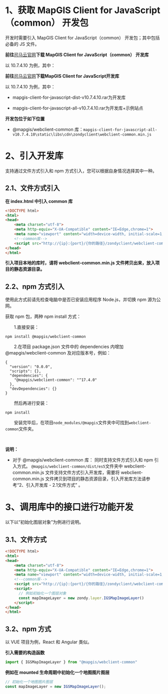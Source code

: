 # 1、获取 MapGIS Client for JavaScript（common） 开发包

开发时需要引入 MapGIS Client for JavaScript（common） 开发包；其中包括必备的 JS 文件。

**前往**[司马云官网](http://smaryun.com/dev/download_detail.html#/download828)**下载 MapGIS Client for JavaScript（common） 开发库**

以 10.7.4.10 为例，其中：

**前往**[司马云官网](http://smaryun.com/dev/download_detail.html#/download828)**下载MapGIS Client for JavaScript开发库**

以 10.7.4.10 为例，其中：

- mapgis-client-for-javascript-dist-v10.7.4.10.rar为开发库

- mapgis-client-for-javascript-all-v10.7.4.10.rar为开发库+示例站点

**开发包位于如下位置**

- @mapgis/webclient-common 库：`mapgis-client-for-javascript-all-v10.7.4.10\static\libs\cdn\zondyclient\webclient-common.min.js`

# 2、引入开发库

支持通过文件方式引入和 npm 方式引入，您可以根据自身情况选择其中一种。

## 2.1、文件方式引入

**在 index.html 中引入 common 库**

```html
<!DOCTYPE html>
<html>
<head>
    <meta charset="utf-8">
    <meta http-equiv="X-UA-Compatible" content="IE=Edge,chrome=1">
    <meta name="viewport" content="width=device-width, initial-scale=1, maximum-scale=1, minimum-scale=1, user-scalable=no">
    <!--common库-->
    <script src="http://{ip}:{port}/{你的路径}/zondyclient/webclient-common.min.js"></script>
</head>
</html>
```

**引入项目本地的库时，请将 webclient-common.min.js 文件拷贝出来，放入项目的静态资源目录。**

## 2.2、npm 方式引入

使用此方式前请先检查电脑中是否已安装应用程序 Node.js，并切换 npm 源为公网。

获取 npm 包，两种 npm install 方式：

&ensp;&ensp;&ensp;&ensp;1.直接安装：
```plain
npm install @mapgis/webclient-common
```
&ensp;&ensp;&ensp;&ensp;2.在项目 package.json 文件中的 dependencies 内增加 @mapgis/webclient-common 及对应版本号，例如：

```plain
{
  "version": "0.0.0",
  "scripts": {},
  "dependencies": {
    "@mapgis/webclient-common": "^17.4.0"
  },
  "devDependencies": {}
}
```

&ensp;&ensp;&ensp;&ensp;然后再进行安装：
```plain
npm install
```
&ensp;&ensp;&ensp;&ensp;安装完毕后，在项目`node_modules/@mapgis`文件夹中可找到`webclient-common`文件夹。

<br />

**说明：**
- 对于 @mapgis/webclient-common 库：
同时支持文件方式引入和 npm 引入方式。
`@mapgis/webclient-common/dist/es5`文件夹中 webclient-common.min.js 文件支持文件方式引入开发库，需要将 webclient-common.min.js 文件拷贝到项目的静态资源目录，引入开发库方法请参考“2、引入开发库 - 2.1文件方式” 。

# 3、调用库中的接口进行功能开发

以下以“初始化图层对象”为例进行说明。

## 3.1、文件方式

```html
<!DOCTYPE html>
<html>
<head>
    <meta charset="utf-8">
    <meta http-equiv="X-UA-Compatible" content="IE=Edge,chrome=1">
    <meta name="viewport" content="width=device-width, initial-scale=1, maximum-scale=1, minimum-scale=1, user-scalable=no">
    <!--common库-->
    <script src="http://{ip}:{port}/{你的路径}/zondyclient/webclient-common.min.js"></script>
    <script>
      // 例如初始化一个图层对象
      const mapImageLayer = new zondy.layer.IGSMapImageLayer()
    </script>
</head>
</html>
```

## 3.2、npm 方式

以 VUE 项目为例，React 和 Angular 类似。

**引入需要的构造函数**

```javascript
import { IGSMapImageLayer } from "@mapgis/webclient-common"
```

**例如在 mounted 生命周期中初始化一个地图图片图层**

```javascript
// 初始化一个地图图片图层
const mapImageLayer = new IGSMapImageLayer();
```
